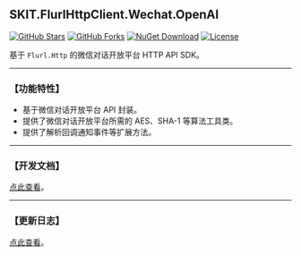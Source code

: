 ## SKIT.FlurlHttpClient.Wechat.OpenAI

[![GitHub Stars](https://img.shields.io/github/stars/fudiwei/DotNetCore.SKIT.FlurlHttpClient.Wechat?logo=github&label=Stars)](https://github.com/fudiwei/DotNetCore.SKIT.FlurlHttpClient.Wechat) [![GitHub Forks](https://img.shields.io/github/forks/fudiwei/DotNetCore.SKIT.FlurlHttpClient.Wechat?logo=github&label=Forks)](https://github.com/fudiwei/DotNetCore.SKIT.FlurlHttpClient.Wechat) [![NuGet Download](https://img.shields.io/nuget/dt/SKIT.FlurlHttpClient.Wechat.OpenAI.svg?sanitize=true&label=Downloads)](https://www.nuget.org/packages/SKIT.FlurlHttpClient.Wechat.OpenAI) [![License](https://img.shields.io/github/license/fudiwei/DotNetCore.SKIT.FlurlHttpClient.Wechat?label=License)](https://mit-license.org/)

基于 `Flurl.Http` 的微信对话开放平台 HTTP API SDK。

---

### 【功能特性】

-   基于微信对话开放平台 API 封装。
-   提供了微信对话开放平台所需的 AES、SHA-1 等算法工具类。
-   提供了解析回调通知事件等扩展方法。

---

### 【开发文档】

[点此查看](https://github.com/fudiwei/DotNetCore.SKIT.FlurlHttpClient.Wechat)。

---

### 【更新日志】

[点此查看](https://github.com/fudiwei/DotNetCore.SKIT.FlurlHttpClient.Wechat/blob/main/CHANGELOG.md)。
